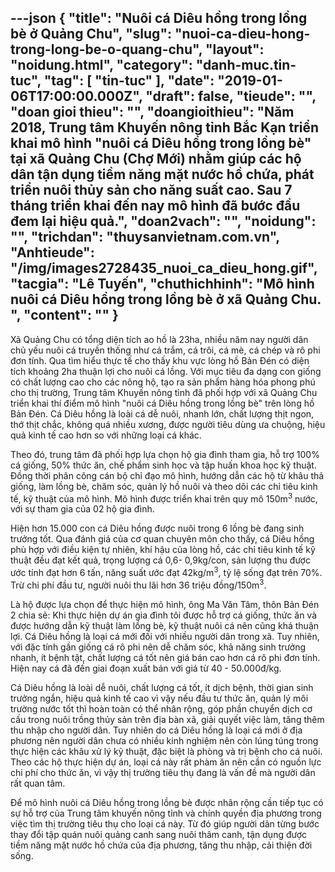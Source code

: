 ---json
{
    "title": "Nuôi cá Diêu hồng trong lồng bè ở Quảng Chu",
    "slug": "nuoi-ca-dieu-hong-trong-long-be-o-quang-chu",
    "layout": "noidung.html",
    "category": "danh-muc.tin-tuc",
    "tag": [
        "tin-tuc"
    ],
    "date": "2019-01-06T17:00:00.000Z",
    "draft": false,
    "tieude": "",
    "doan gioi thieu": "",
    "doangioithieu": "Năm 2018, Trung tâm Khuyến nông tỉnh Bắc Kạn triển khai mô hình \"nuôi cá Diêu hồng trong lồng bè\" tại xã Quảng Chu (Chợ Mới) nhằm giúp các hộ dân tận dụng tiềm năng mặt nước hồ chứa, phát triển nuôi thủy sản cho năng suất cao. Sau 7 tháng triển khai đến nay mô hình đã bước đầu đem lại hiệu quả.",
    "doan2vach": "",
    "noidung": "",
    "trichdan": "thuysanvietnam.com.vn",
    "Anhtieude": "/img/images2728435_nuoi_ca_dieu_hong.gif",
    "tacgia": "Lê Tuyến",
    "chuthichhinh": "Mô hình nuôi cá Diêu hồng trong lồng bè ở xã Quảng Chu. ",
    "__content__": ""
}
---
<p>X&atilde; Quảng Chu c&oacute; tổng diện t&iacute;ch ao hồ l&agrave; 23ha, nhiều năm nay người d&acirc;n chủ yếu nu&ocirc;i c&aacute; truyền thống như c&aacute; trắm, c&aacute; tr&ocirc;i, c&aacute; m&egrave;, c&aacute; ch&eacute;p v&agrave; r&ocirc; phi đơn t&iacute;nh. Qua t&igrave;m hiểu thực tế cho thấy khu vực l&ograve;ng hồ Bản Đ&eacute;n c&oacute; diện t&iacute;ch khoảng 2ha thuận lợi cho nu&ocirc;i c&aacute; lồng. Với mục ti&ecirc;u đa dạng con giống c&oacute; chất lượng cao cho c&aacute;c n&ocirc;ng hộ, tạo ra sản phẩm h&agrave;ng h&oacute;a phong ph&uacute; cho thị trường, Trung t&acirc;m Khuyến n&ocirc;ng tỉnh đ&atilde; phối hợp với x&atilde; Quảng Chu triển khai th&iacute; điểm m&ocirc; h&igrave;nh &quot;nu&ocirc;i c&aacute; Di&ecirc;u hồng trong lồng b&egrave;&quot; tr&ecirc;n l&ograve;ng hồ Bản Đ&eacute;n. C&aacute; Di&ecirc;u hồng l&agrave; lo&agrave;i c&aacute; dễ nu&ocirc;i, nhanh lớn, chất lượng thịt ngon, thớ thịt chắc, kh&ocirc;ng qu&aacute; nhiều xương, được người ti&ecirc;u d&ugrave;ng ưa chuộng, hiệu quả kinh tế cao hơn so với những loại c&aacute; kh&aacute;c.</p>

<p>Theo đ&oacute;, trung t&acirc;m đ&atilde; phối hợp lựa chọn hộ gia đ&igrave;nh tham gia, hỗ trợ 100% c&aacute; giống, 50% thức ăn, chế phẩm sinh học v&agrave; tập huấn khoa học kỹ thuật. Đồng thời ph&acirc;n c&ocirc;ng c&aacute;n bộ chỉ đạo m&ocirc; h&igrave;nh, hướng dẫn c&aacute;c hộ từ kh&acirc;u thả giống, l&agrave;m lồng b&egrave;, chăm s&oacute;c, quản l&yacute; hồ nu&ocirc;i v&agrave; theo d&otilde;i c&aacute;c chỉ ti&ecirc;u kinh tế, kỹ thuật của m&ocirc; h&igrave;nh. M&ocirc; h&igrave;nh được triển khai tr&ecirc;n quy m&ocirc; 150m<sup>3</sup>&nbsp;nước, với sự tham gia của 02 hộ gia đ&igrave;nh.</p>

<p>Hiện hơn 15.000 con c&aacute; Di&ecirc;u hồng được nu&ocirc;i trong 6 lồng b&egrave; đang sinh trưởng tốt. Qua đ&aacute;nh gi&aacute; của cơ quan chuy&ecirc;n m&ocirc;n cho thấy, c&aacute; Di&ecirc;u hồng ph&ugrave; hợp với điều kiện tự nhi&ecirc;n, kh&iacute; hậu của l&ograve;ng hồ, c&aacute;c chỉ ti&ecirc;u kinh tế kỹ thuật đều đạt kết quả, trọng lượng c&aacute; 0,6- 0,9kg/con, sản lượng thu được ước t&iacute;nh đạt hơn 6 tấn, năng suất ước đạt 42kg/m<sup>3</sup>, tỷ lệ sống đạt tr&ecirc;n 70%. Trừ chi ph&iacute; đầu tư, người nu&ocirc;i thu l&atilde;i hơn 36 triệu đồng/150m<sup>3</sup>.</p>

<p>L&agrave; hộ được lựa chọn để thực hiện m&ocirc; h&igrave;nh, &ocirc;ng Ma Văn T&acirc;m, th&ocirc;n Bản Đ&eacute;n 2 chia sẻ: Khi thực hiện dự &aacute;n gia đ&igrave;nh t&ocirc;i được hỗ trợ c&aacute; giống, thức ăn v&agrave; được hướng dẫn kỹ thuật l&agrave;m lồng b&egrave;, kỹ thuật nu&ocirc;i c&aacute; n&ecirc;n cũng kh&aacute; thuận lợi. C&aacute; Di&ecirc;u hồng l&agrave; loại c&aacute; mới đối với nhiều người d&acirc;n trong x&atilde;. Tuy nhi&ecirc;n, với đặc t&iacute;nh gần giống c&aacute; r&ocirc; phi n&ecirc;n dễ chăm s&oacute;c, khả năng sinh trưởng nhanh, &iacute;t bệnh tật, chất lượng c&aacute; tốt n&ecirc;n gi&aacute; b&aacute;n cao hơn c&aacute; r&ocirc; phi đơn t&iacute;nh. Hiện nay c&aacute; đ&atilde; đến giai đoạn xuất b&aacute;n với gi&aacute; từ 40 - 50.000đ/kg.</p>

<p>C&aacute; Di&ecirc;u hồng l&agrave; lo&agrave;i dễ nu&ocirc;i, chất lượng c&aacute; tốt, &iacute;t dịch bệnh, thời gian sinh trưởng ngắn, hiệu quả kinh tế cao v&igrave; vậy nếu đầu tư thức ăn, quản l&yacute; m&ocirc;i trường nước tốt th&igrave; ho&agrave;n to&agrave;n c&oacute; thể nh&acirc;n rộng, g&oacute;p phần chuyển dịch cơ cấu trong nu&ocirc;i trồng thủy sản tr&ecirc;n địa b&agrave;n x&atilde;, giải quyết việc l&agrave;m, tăng th&ecirc;m thu nhập cho người d&acirc;n. Tuy nhi&ecirc;n do c&aacute; Di&ecirc;u hồng l&agrave; loại c&aacute; mới ở địa phương n&ecirc;n người d&acirc;n chưa c&oacute; nhiều kinh nghiệm n&ecirc;n c&ograve;n l&uacute;ng t&uacute;ng trong thực hiện c&aacute;c kh&acirc;u xử l&yacute; kỹ thuật, đặc biệt l&agrave; ph&ograve;ng v&agrave; trị bệnh cho c&aacute; nu&ocirc;i. Theo c&aacute;c hộ thực hiện dự &aacute;n, loại c&aacute; n&agrave;y rất ph&agrave;m ăn n&ecirc;n cần c&oacute; nguồn lực chi ph&iacute; cho thức ăn, v&igrave; vậy thị trường ti&ecirc;u thụ đang l&agrave; vấn đề m&agrave; người d&acirc;n rất quan t&acirc;m.</p>

<p>Để m&ocirc; h&igrave;nh nu&ocirc;i c&aacute; Di&ecirc;u hồng trong lồng b&egrave; được nh&acirc;n rộng cần tiếp tục c&oacute; sự hỗ trợ của Trung t&acirc;m khuyến n&ocirc;ng tỉnh v&agrave; ch&iacute;nh quyền địa phương trong việc t&igrave;m thị trường ti&ecirc;u thụ cho loại c&aacute; n&agrave;y. Từ đ&oacute; gi&uacute;p người d&acirc;n từng bước thay đổi tập qu&aacute;n nu&ocirc;i quảng canh sang nu&ocirc;i th&acirc;m canh, tận dụng được tiềm năng mặt nước hồ chứa của địa phương, tăng thu nhập, cải thiện đời sống.</p>
